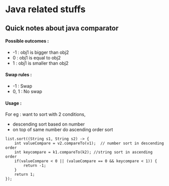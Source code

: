 # Java related stuffs

## Quick notes about java comparator

#### Possible outcomes :
- -1 : obj1 is bigger than obj2
-  0 : obj1 is equal to obj2
-  1 : obj1 is smaller than obj2

#### Swap rules :
-   -1 : Swap
- 0, 1 : No swap

#### Usage :
For eg : want to sort with 2 conditions, 
- descending sort based on number
- on top of same number do ascending order sort

```
list.sort((String s1, String s2) -> {
    int valueCompare = v2.compareTo(v1);  // number sort in descending order
    int keycompare = k1.compareTo(k2); //string sort in ascending order
    if(valueCompare < 0 || (valueCompare == 0 && keycompare < 1)) {
        return -1;
    }
    return 1;
});
```
